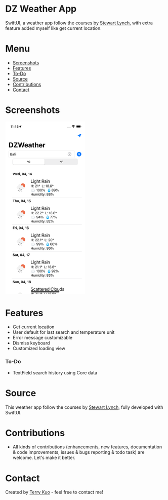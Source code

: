# DZ Weather App
SwiftUI, a weather app follow the courses by [Stewart Lynch](https://twitter.com/StewartLynch), with extra feature added myself like get current location.


# Menu
* [Screenshots](#screenshots)
* [Features](#features)
* [To-Do](#to-do)
* [Source](#source)
* [Contributions](#contributions)
* [Contact](#contact)


# Screenshots

<img src= "ReadmeSources/stewartweatherss.png" width = 50% height = 50%>

# Features

* Get current location
* User default for last search and temperature unit
* Error message customizable
* Dismiss keyboard
* Customized loading view 


### To-Do
* TextField search history using Core data


# Source
This weather app follow the courses by [Stewart Lynch](https://twitter.com/StewartLynch), fully developed with SwiftUI.


# Contributions

* All kinds of contributions (enhancements, new features, documentation & code improvements, issues & bugs reporting & todo task) are welcome. Let's make it better.

# Contact
Created by [Terry Kuo](https://twitter.com/ArgonYoYo) - feel free to contact me!
